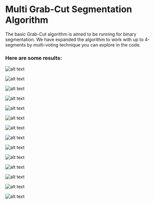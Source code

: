 # Multi Grab-Cut Segmentation Algorithm
The basic Grab-Cut algorithm is aimed to be running for binary segmentation.
We have expanded the algorithm to work with up to 4-segments by multi-voting technique you can explore in the code.


### Here are some results:
![alt text](https://github.com/itaycsguy/ComputerVision/tree/master/Assignment_1/my_examples/Florence.jpg)

![alt text](https://github.com/itaycsguy/ComputerVision/tree/master/Assignment_1/my_examples/balloons.jpg)

![alt text](https://github.com/itaycsguy/ComputerVision/tree/master/Assignment_1/my_examples/boat.jpg)

![alt text](https://github.com/itaycsguy/ComputerVision/tree/master/Assignment_1/my_examples/china.jpg)

![alt text](https://github.com/itaycsguy/ComputerVision/tree/master/Assignment_1/my_examples/corn.png)

![alt text](https://github.com/itaycsguy/ComputerVision/tree/master/Assignment_1/my_examples/fish.jpg)

![alt text](https://github.com/itaycsguy/ComputerVision/tree/master/Assignment_1/my_examples/flowers.jpg)

![alt text](https://github.com/itaycsguy/ComputerVision/tree/master/Assignment_1/my_examples/flowersPink.png)

![alt text](https://github.com/itaycsguy/ComputerVision/tree/master/Assignment_1/my_examples/guard.jpg)

![alt text](https://github.com/itaycsguy/ComputerVision/tree/master/Assignment_1/my_examples/horses.jpg)

![alt text](https://github.com/itaycsguy/ComputerVision/tree/master/Assignment_1/my_examples/man.jpg)

![alt text](https://github.com/itaycsguy/ComputerVision/tree/master/Assignment_1/my_examples/moose.jpg)

![alt text](https://github.com/itaycsguy/ComputerVision/tree/master/Assignment_1/my_examples/soccer.png)

![alt text](https://github.com/itaycsguy/ComputerVision/tree/master/Assignment_1/my_examples/zebras.png)
